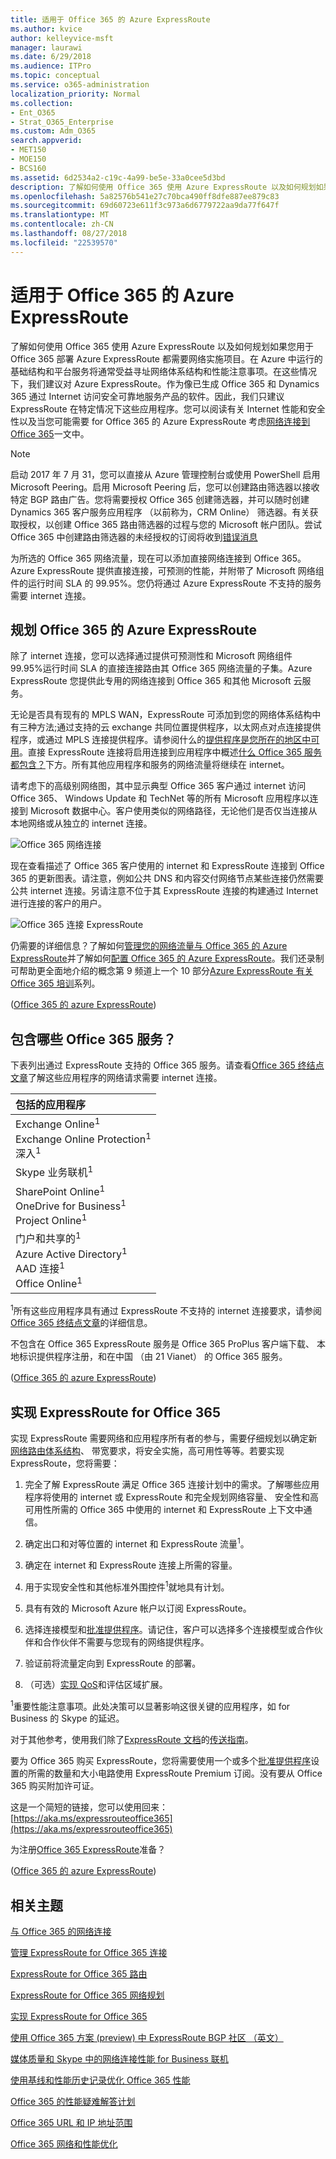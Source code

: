 ```yaml
---
title: 适用于 Office 365 的 Azure ExpressRoute
ms.author: kvice
author: kelleyvice-msft
manager: laurawi
ms.date: 6/29/2018
ms.audience: ITPro
ms.topic: conceptual
ms.service: o365-administration
localization_priority: Normal
ms.collection:
- Ent_O365
- Strat_O365_Enterprise
ms.custom: Adm_O365
search.appverid:
- MET150
- MOE150
- BCS160
ms.assetid: 6d2534a2-c19c-4a99-be5e-33a0cee5d3bd
description: 了解如何使用 Office 365 使用 Azure ExpressRoute 以及如何规划如果您用于 Office 365 部署 Azure ExpressRoute 都需要网络实施项目。
ms.openlocfilehash: 5a82576b541e27c70bca490ff8dfe887ee879c83
ms.sourcegitcommit: 69d60723e611f3c973a6d6779722aa9da77f647f
ms.translationtype: MT
ms.contentlocale: zh-CN
ms.lasthandoff: 08/27/2018
ms.locfileid: "22539570"
---
```

# <a name="azure-expressroute-for-office-365"></a>适用于 Office 365 的 Azure ExpressRoute

了解如何使用 Office 365 使用 Azure ExpressRoute 以及如何规划如果您用于 Office 365 部署 Azure ExpressRoute 都需要网络实施项目。在 Azure 中运行的基础结构和平台服务将通常受益寻址网络体系结构和性能注意事项。在这些情况下，我们建议对 Azure ExpressRoute。作为像已生成 Office 365 和 Dynamics 365 通过 Internet 访问安全可靠地服务产品的软件。因此，我们只建议 ExpressRoute 在特定情况下这些应用程序。您可以阅读有关 Internet 性能和安全性以及当您可能需要 for Office 365 的 Azure ExpressRoute 考虑[网络连接到 Office 365](network-connectivity.md)一文中。

> [!NOTE]
> 启动 2017 年 7 月 31，您可以直接从 Azure 管理控制台或使用 PowerShell 启用 Microsoft Peering。启用 Microsoft Peering 后，您可以创建路由筛选器以接收特定 BGP 路由广告。您将需要授权 Office 365 创建筛选器，并可以随时创建 Dynamics 365 客户服务应用程序 （以前称为，CRM Online） 筛选器。有关获取授权，以创建 Office 365 路由筛选器的过程与您的 Microsoft 帐户团队。尝试 Office 365 中创建路由筛选器的未经授权的订阅将收到[错误消息](https://support.microsoft.com/kb/3181709)

为所选的 Office 365 网络流量，现在可以添加直接网络连接到 Office 365。Azure ExpressRoute 提供直接连接，可预测的性能，并附带了 Microsoft 网络组件的运行时间 SLA 的 99.95%。您仍将通过 Azure ExpressRoute 不支持的服务需要 internet 连接。

## <a name="planning-azure-expressroute-for-office-365"></a>规划 Office 365 的 Azure ExpressRoute

除了 internet 连接，您可以选择通过提供可预测性和 Microsoft 网络组件 99.95%运行时间 SLA 的直接连接路由其 Office 365 网络流量的子集。Azure ExpressRoute 您提供此专用的网络连接到 Office 365 和其他 Microsoft 云服务。

无论是否具有现有的 MPLS WAN，ExpressRoute 可添加到您的网络体系结构中有三种方法;通过支持的云 exchange 共同位置提供程序，以太网点对点连接提供程序，或通过 MPLS 连接提供程序。请参阅什么的[提供程序是您所在的地区中可用](https://azure.microsoft.com/documentation/articles/expressroute-locations/)。直接 ExpressRoute 连接将启用连接到应用程序中概述[什么 Office 365 服务都包含？](azure-expressroute.md#BKMK_WhatDoIGet)下方。所有其他应用程序和服务的网络流量将继续在 internet。

请考虑下的高级别网络图，其中显示典型 Office 365 客户通过 internet 访问 Office 365、 Windows Update 和 TechNet 等的所有 Microsoft 应用程序以连接到 Microsoft 数据中心。客户使用类似的网络路径，无论他们是否仅当连接从本地网络或从独立的 internet 连接。

![Office 365 网络连接](media/9d8bc622-4a38-4a3b-a0f3-68657712d460.png)

现在查看描述了 Office 365 客户使用的 internet 和 ExpressRoute 连接到 Office 365 的更新图表。请注意，例如公共 DNS 和内容交付网络节点某些连接仍然需要公共 internet 连接。另请注意不位于其 ExpressRoute 连接的构建通过 Internet 进行连接的客户的用户。

![Office 365 连接 ExpressRoute](media/251788c4-0937-4584-9b2c-df08e11611fc.png)

仍需要的详细信息？了解如何[管理您的网络流量与 Office 365 的 Azure ExpressRoute](https://support.office.com/article/e1da26c6-2d39-4379-af6f-4da213218408)并了解如何[配置 Office 365 的 Azure ExpressRoute](https://azure.microsoft.com/documentation/articles/expressroute-faqs/)。我们还录制可帮助更全面地介绍的概念第 9 频道上一个 10 部分[Azure ExpressRoute 有关 Office 365 培训](https://channel9.msdn.com/series/aer)系列。

([Office 365 的 azure ExpressRoute](azure-expressroute.md#BKMK_HOME))

## <a name="what-office-365-services-are-included"></a>包含哪些 Office 365 服务？
<a name="BKMK_WhatDoIGet"> </a>

下表列出通过 ExpressRoute 支持的 Office 365 服务。请查看[Office 365 终结点文章](https://aka.ms/o365endpoints)了解这些应用程序的网络请求需要 internet 连接。

|**包括的应用程序**|
|:-----|
|Exchange Online<sup>1</sup> <br/> Exchange Online Protection<sup>1</sup> <br/> 深入<sup>1</sup> <br/> |
|Skype 业务联机<sup>1</sup> <br/> |
|SharePoint Online<sup>1</sup> <br/> OneDrive for Business<sup>1</sup> <br/> Project Online<sup>1</sup> <br/> |
|门户和共享的<sup>1</sup> <br/> Azure Active Directory<sup>1</sup> <br/> AAD 连接<sup>1</sup> <br/> Office Online<sup>1</sup> <br/> |

<sup>1</sup>所有这些应用程序具有通过 ExpressRoute 不支持的 internet 连接要求，请参阅[Office 365 终结点文章](https://aka.ms/o365endpoints)的详细信息。

不包含在 Office 365 ExpressRoute 服务是 Office 365 ProPlus 客户端下载、 本地标识提供程序注册，和在中国 （由 21 Vianet） 的 Office 365 服务。

([Office 365 的 azure ExpressRoute](azure-expressroute.md#BKMK_HOME))

## <a name="implementing-expressroute-for-office-365"></a>实现 ExpressRoute for Office 365

实现 ExpressRoute 需要网络和应用程序所有者的参与，需要仔细规划以确定新[网络路由体系结构](https://support.office.com/article/e1da26c6-2d39-4379-af6f-4da213218408)、 带宽要求，将安全实施，高可用性等等。若要实现 ExpressRoute，您将需要：

1. 完全了解 ExpressRoute 满足 Office 365 连接计划中的需求。了解哪些应用程序将使用的 internet 或 ExpressRoute 和完全规划网络容量、 安全性和高可用性所需的 Office 365 中使用的 internet 和 ExpressRoute 上下文中通信。

2. 确定出口和对等位置的 internet 和 ExpressRoute 流量<sup>1</sup>。

3. 确定在 internet 和 ExpressRoute 连接上所需的容量。

4. 用于实现安全性和其他标准外围控件<sup>1</sup>就地具有计划。

5. 具有有效的 Microsoft Azure 帐户以订阅 ExpressRoute。

6. 选择连接模型和[批准提供程序](https://azure.microsoft.com/documentation/articles/expressroute-locations/)。请记住，客户可以选择多个连接模型或合作伙伴和合作伙伴不需要与您现有的网络提供程序。

7. 验证前将流量定向到 ExpressRoute 的部署。

8. （可选）[实现 QoS](https://support.office.com/article/ExpressRoute-and-QoS-in-Skype-for-Business-Online-20c654da-30ee-4e4f-a764-8b7d8844431d)和评估区域扩展。

<sup>1</sup>重要性能注意事项。此处决策可以显著影响这很关键的应用程序，如 for Business 的 Skype 的延迟。

对于其他参考，使用我们除了[ExpressRoute 文档](https://azure.microsoft.com/documentation/articles/expressroute-introduction/)的[传送指南](https://support.office.com/article/Routing-with-ExpressRoute-for-Office-365-e1da26c6-2d39-4379-af6f-4da213218408)。

要为 Office 365 购买 ExpressRoute，您将需要使用一个或多个[批准提供程序](https://azure.microsoft.com/documentation/articles/expressroute-locations/)设置的所需的数量和大小电路使用 ExpressRoute Premium 订阅。没有要从 Office 365 购买附加许可证。

这是一个简短的链接，您可以使用回来：[https://aka.ms/expressrouteoffice365](https://aka.ms/expressrouteoffice365)

为注册[Office 365 ExpressRoute](https://aka.ms/ert)准备？

([Office 365 的 azure ExpressRoute](azure-expressroute.md#BKMK_HOME))

## <a name="related-topics"></a>相关主题
<a name="BKMK_End"> </a>

[与 Office 365 的网络连接](network-connectivity.md)

[管理 ExpressRoute for Office 365 连接](managing-expressroute-for-connectivity.md)

[ExpressRoute for Office 365 路由](routing-with-expressroute.md)

[ExpressRoute for Office 365 网络规划](network-planning-with-expressroute.md)

[实现 ExpressRoute for Office 365](implementing-expressroute.md)

[使用 Office 365 方案 (preview) 中 ExpressRoute BGP 社区 （英文）](bgp-communities-in-expressroute.md)

[媒体质量和 Skype 中的网络连接性能 for Business 联机](https://support.office.com/article/5fe3e01b-34cf-44e0-b897-b0b2a83f0917)

[使用基线和性能历史记录优化 Office 365 性能](performance-tuning-using-baselines-and-history.md)

[Office 365 的性能疑难解答计划](performance-troubleshooting-plan.md)

[Office 365 URL 和 IP 地址范围](https://support.office.com/article/8548a211-3fe7-47cb-abb1-355ea5aa88a2)

[Office 365 网络和性能优化](network-planning-and-performance.md)
